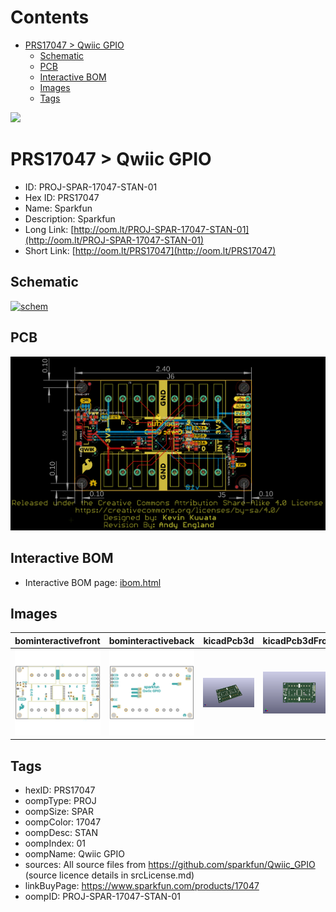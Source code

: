 



Contents
========

* [PRS17047 > Qwiic GPIO](#prs17047--qwiic-gpio)
	* [Schematic](#schematic)
	* [PCB](#pcb)
	* [Interactive BOM](#interactive-bom)
	* [Images](#images)
	* [Tags](#tags)
  
![][im]
# PRS17047 > Qwiic GPIO

- ID: PROJ-SPAR-17047-STAN-01
- Hex ID: PRS17047
- Name: Sparkfun
- Description: Sparkfun
- Long Link: [http://oom.lt/PROJ-SPAR-17047-STAN-01](http://oom.lt/PROJ-SPAR-17047-STAN-01)
- Short Link: [http://oom.lt/PRS17047](http://oom.lt/PRS17047)

## Schematic
  
[![schem](eagleSchemImage.png)](eagleSchemImage.png)
## PCB
  
[![pcb](eagleImage.png)](eagleImage.png)
## Interactive BOM

- Interactive BOM page: [ibom.html](https://htmlpreview.github.io/?https://github.com/oomlout/oomlout_OOMP_projects/blob/main/PROJ-SPAR-17047-STAN-01/kicad/bom/ibom.html)

## Images
  
  

|bominteractivefront|bominteractiveback|kicadPcb3d|kicadPcb3dFront|kicadPcb3dBack|eagleImage|eagleSchemImage|pcbdraw|pcbdrawback|
| :---: | :---: | :---: | :---: | :---: | :---: | :---: | :---: | :---: |
|[![bominteractivefront](bomFront_140.png)](bomFront.png)|[![bominteractiveback](bomBack_140.png)](bomBack.png)|[![kicadPcb3d](kicadPcb3d_140.png)](kicadPcb3d.png)|[![kicadPcb3dFront](kicadPcb3dFront_140.png)](kicadPcb3dFront.png)|[![kicadPcb3dBack](kicadPcb3dBack_140.png)](kicadPcb3dBack.png)|[![eagleImage](eagleImage_140.png)](eagleImage.png)|[![eagleSchemImage](eagleSchemImage_140.png)](eagleSchemImage.png)|[![pcbdraw](pcbdraw_140.png)](pcbdraw.png)|[![pcbdrawback](pcbdrawBack_140.png)](pcbdrawBack.png)|

## Tags

- hexID: PRS17047
- oompType: PROJ
- oompSize: SPAR
- oompColor: 17047
- oompDesc: STAN
- oompIndex: 01
- oompName: Qwiic GPIO
- sources: All source files from https://github.com/sparkfun/Qwiic_GPIO (source licence details in srcLicense.md)
- linkBuyPage: https://www.sparkfun.com/products/17047
- oompID: PROJ-SPAR-17047-STAN-01



[im]: kicadPcb3d_450.png
